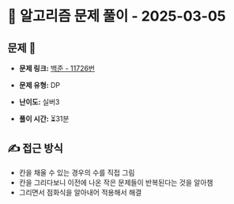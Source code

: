 # 📝 알고리즘 문제 풀이 - 2025-03-05

## 문제 📖

- **문제 링크:** [백준 - 11726번](https://www.acmicpc.net/problem/11726)

- **문제 유형:** DP

- **난이도:** 실버3

- **풀이 시간:** ⏳31분

## ✍ 접근 방식

- 칸을 채울 수 있는 경우의 수를 직접 그림
- 칸을 그리다보니 이전에 나온 작은 문제들이 반복된다는 것을 알아챔
- 그리면서 점화식을 알아내어 적용해서 해결
